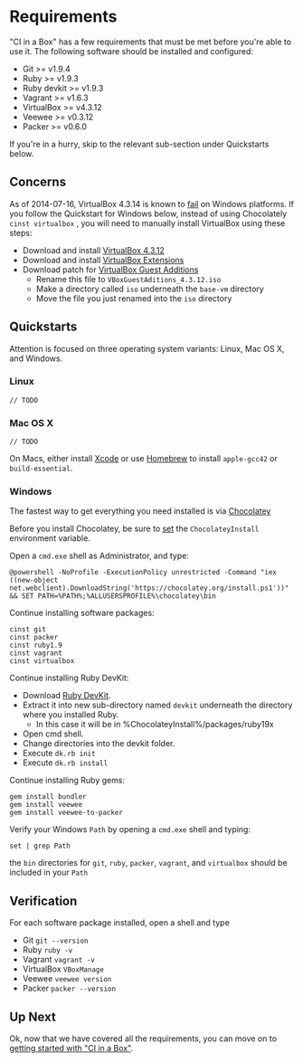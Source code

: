 # Requirements

"CI in a Box" has a few requirements that must be met before you're able to use it. The following software should be installed and configured:

* Git >= v1.9.4
* Ruby >= v1.9.3
* Ruby devkit >= v1.9.3
* Vagrant >= v1.6.3
* VirtualBox >= v4.3.12
* Veewee >= v0.3.12
* Packer >= v0.6.0


If you're in a hurry, skip to the relevant sub-section under Quickstarts below.


## Concerns

As of 2014-07-16, VirtualBox 4.3.14 is known to [fail](https://forums.virtualbox.org/viewtopic.php?f=6&t=62615) on Windows platforms. If you follow the Quickstart for Windows below, instead of using Chocolately `cinst virtualbox` , you will need to manually install VirtualBox using these steps:

* Download and install [VirtualBox 4.3.12](http://download.virtualbox.org/virtualbox/4.3.12/VirtualBox-4.3.12-93733-Win.exe)
* Download and install [VirtualBox Extensions](http://download.virtualbox.org/virtualbox/4.3.12/Oracle_VM_VirtualBox_Extension_Pack-4.3.12-93733.vbox-extpack)
* Download patch for [VirtualBox Guest Additions](https://www.virtualbox.org/download/testcase/VBoxGuestAdditions_4.3.13-94832.iso)
    * Rename this file to `VBoxGuestAditions_4.3.12.iso`
    * Make a directory called `iso` underneath the `base-vm` directory
    * Move the file you just renamed into the `iso` directory


## Quickstarts

Attention is focused on three operating system variants: Linux, Mac OS X, and Windows. 


### Linux

    // TODO


### Mac OS X

    // TODO
    
On Macs, either install [Xcode](https://developer.apple.com/xcode/downloads/) or use [Homebrew](http://mxcl.github.io/homebrew/) to install `apple-gcc42` or `build-essential`.


### Windows

The fastest way to get everything you need installed is via [Chocolatey](https://chocolatey.org/)
  
Before you install Chocolatey, be sure to [set](https://github.com/chocolatey/chocolatey/wiki/Installation#before-you-install) the `ChocolateyInstall` environment variable.

Open a `cmd.exe` shell as Administrator, and type:

    @powershell -NoProfile -ExecutionPolicy unrestricted -Command "iex ((new-object net.webclient).DownloadString('https://chocolatey.org/install.ps1'))" && SET PATH=%PATH%;%ALLUSERSPROFILE%\chocolatey\bin

Continue installing software packages:

    cinst git
    cinst packer
    cinst ruby1.9
    cinst vagrant
    cinst virtualbox

Continue installing Ruby DevKit: 

* Download [Ruby DevKit](https://github.com/downloads/oneclick/rubyinstaller/DevKit-tdm-32-4.5.2-20111229-1559-sfx.exe).  
* Extract it into new sub-directory named `devkit` underneath the directory where you installed Ruby.
    * In this case it will be in %ChocolateyInstall%/packages/ruby19x
* Open cmd shell. 
* Change directories into the devkit folder. 
* Execute `dk.rb init`
* Execute `dk.rb install`

Continue installing Ruby gems:

    gem install bundler
    gem install veewee
    gem install veewee-to-packer

Verify your Windows `Path` by opening a `cmd.exe` shell and typing: 

    set | grep Path
    
the `bin` directories for `git`, `ruby`, `packer`, `vagrant`, and `virtualbox` should be included in your `Path`


## Verification

For each software package installed, open a shell and type 

* Git `git --version`
* Ruby `ruby -v`
* Vagrant `vagrant -v`
* VirtualBox `VBoxManage`
* Veewee `veewee version`
* Packer `packer --version`


## Up Next

Ok, now that we have covered all the requirements, you can move on to [getting started with "CI in a Box"](GETTING_STARTED.md).
